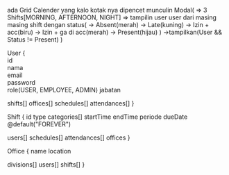 ada Grid Calender yang kalo kotak nya dipencet munculin Modal(
  => 3 Shifts[MORNING, AFTERNOON, NIGHT]
  => tampilin user user dari masing masing shift dengan status(
    -> Absent(merah)
    -> Late(kuning)
    -> Izin + acc(biru)
    -> Izin + ga di acc(merah)
    -> Present(hijau)
  ) ->tampilkan(User && Status != Present) 
)

User {      
  id                  
  nama                        
  email                       
  password                    
  role(USER, EMPLOYEE, ADMIN) 
  jabatan

  shifts[]
  offices[]
  schedules[]
  attendances[]
}

Shift {
  id
  type
  categories[]
  startTime
  endTime
  periode
  dueDate @default("FOREVER")

  users[]
  schedules[]
  attendances[]
  offices
}

Office {
  name
  location

  divisions[]
  users[]
  shifts[]
}